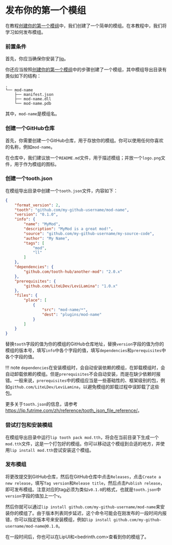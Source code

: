 # 发布你的第一个模组

在教程[创建你的第一个模组](create_your_first_mod.md)中，我们创建了一个简单的模组。在本教程中，我们将学习如何发布模组。

### 前置条件

首先，你应当确保你安装了[lip](https://github.com/lippkg/lip)。

你还应当按照[创建你的第一个模组](create_your_first_mod.md)中的步骤创建了一个模组，其中模组导出目录有类似如下的结构：

```
.
└── mod-name
    ├── manifest.json
    ├── mod-name.dll
    └── mod-name.pdb
```

其中，`mod-name`是模组名。

### 创建一个GitHub仓库

首先，你需要创建一个GitHub仓库，用于存放你的模组。你可以使用任何你喜欢的名称，例如`mod-name`。

在仓库中，我们建议放一个`README.md`文件，用于描述模组；并放一个`logo.png`文件，用于作为模组的图标。

### 创建一个tooth.json

在模组导出目录中创建一个`tooth.json`文件，内容如下：

```json
{
    "format_version": 2,
    "tooth": "github.com/my-github-username/mod-name",
    "version": "0.1.0",
    "info": {
        "name": "MyMod",
        "description": "MyMod is a great mod!",
        "source": "github.com/my-github-username/my-source-code",
        "author": "My Name",
        "tags": [
            "mod",
            "ll"
        ]
    },
    "dependencies": {
        "github.com/tooth-hub/another-mod": "2.0.x"
    },
    "prerequisites": {
        "github.com/LiteLDev/LeviLamina": "1.0.x"
    },
    "files": {
        "place": [
            {
                "src": "mod-name/*",
                "dest": "plugins/mod-name"
            }
        ]
    }
}
```

替换`tooth`字段的值为你的模组的GitHub仓库地址，替换`version`字段的值为你的模组的版本号，填写`info`中各个字段的值，填写`dependencies`和`prerequisites`中各个字段的值。

!!! note
    `dependencies`在安装模组时，会自动安装依赖的模组，在卸载模组时，会自动卸载依赖的模组。但是`prerequisites`不会自动安装，而是在缺少依赖时报错。一般来说，`prerequisites`中的模组应当是一些基础性的、框架级别的包，例如`github.com/LiteLDev/LeviLamina`，以避免模组的卸载过程中误卸载了这些包。

更多关于`tooth.json`的信息，请参考<https://lip.futrime.com/zh/reference/tooth_json_file_reference/>。

### 尝试打包和安装模组

在模组导出目录中运行`lip tooth pack mod.tth`，将会在当前目录下生成一个`mod.tth`文件，这是一个打包好的模组。你可以移动这个模组到合适的地方，并使用`lip install mod.tth`尝试安装这个模组。

### 发布模组

将更改提交到GitHub仓库，然后在GitHub仓库中点击`Releases`，点击`Create a new release`，填写`Tag version`和`Release title`，然后点击`Publish release`，即可发布模组。注意对应的tag必须为类似`v0.1.0`的格式，也就是`tooth.json`中`version`字段的值加上一个`v`。

然后你就可以通过`lip install github.com/my-github-username/mod-name`来安装你的模组了。由于版本列表同步延迟，这个命令可能会在刚发布的一段时间内报错，你可以指定版本号来安装模组，例如`lip install github.com/my-github-username/mod-name@0.1.0`。

在一段时间后，你也可以在LipUI和<bedrinth.com>查看到你的模组了。
